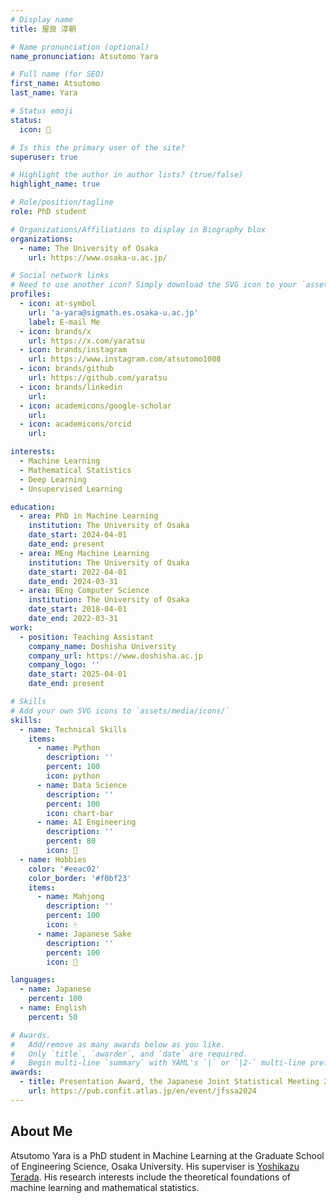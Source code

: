 ```yaml
---
# Display name
title: 屋良 淳朝

# Name pronunciation (optional)
name_pronunciation: Atsutomo Yara

# Full name (for SEO)
first_name: Atsutomo
last_name: Yara

# Status emoji
status:
  icon: 🍶

# Is this the primary user of the site?
superuser: true

# Highlight the author in author lists? (true/false)
highlight_name: true

# Role/position/tagline
role: PhD student

# Organizations/Affiliations to display in Biography blox
organizations:
  - name: The University of Osaka
    url: https://www.osaka-u.ac.jp/

# Social network links
# Need to use another icon? Simply download the SVG icon to your `assets/media/icons/` folder.
profiles:
  - icon: at-symbol
    url: 'a-yara@sigmath.es.osaka-u.ac.jp'
    label: E-mail Me
  - icon: brands/x
    url: https://x.com/yaratsu
  - icon: brands/instagram
    url: https://www.instagram.com/atsutomo1008
  - icon: brands/github
    url: https://github.com/yaratsu
  - icon: brands/linkedin
    url:
  - icon: academicons/google-scholar
    url:
  - icon: academicons/orcid
    url:

interests:
  - Machine Learning
  - Mathematical Statistics
  - Deep Learning
  - Unsupervised Learning

education:
  - area: PhD in Machine Learning
    institution: The University of Osaka
    date_start: 2024-04-01
    date_end: present
  - area: MEng Machine Learning
    institution: The University of Osaka
    date_start: 2022-04-01
    date_end: 2024-03-31
  - area: BEng Computer Science
    institution: The University of Osaka
    date_start: 2018-04-01
    date_end: 2022-03-31
work:
  - position: Teaching Assistant
    company_name: Doshisha University
    company_url: https://www.doshisha.ac.jp
    company_logo: ''
    date_start: 2025-04-01
    date_end: present

# Skills
# Add your own SVG icons to `assets/media/icons/`
skills:
  - name: Technical Skills
    items:
      - name: Python
        description: ''
        percent: 100
        icon: python
      - name: Data Science
        description: ''
        percent: 100
        icon: chart-bar
      - name: AI Engineering
        description: ''
        percent: 80
        icon: 🧠
  - name: Hobbies
    color: '#eeac02'
    color_border: '#f0bf23'
    items:
      - name: Mahjong
        description: ''
        percent: 100
        icon: 🀄
      - name: Japanese Sake
        description: ''
        percent: 100
        icon: 🍶

languages:
  - name: Japanese
    percent: 100
  - name: English
    percent: 50

# Awards.
#   Add/remove as many awards below as you like.
#   Only `title`, `awarder`, and `date` are required.
#   Begin multi-line `summary` with YAML's `|` or `|2-` multi-line prefix and indent 2 spaces below.
awards:
  - title: Presentation Award, the Japanese Joint Statistical Meeting 2024
    url: https://pub.confit.atlas.jp/en/event/jfssa2024
---
```


## About Me

Atsutomo Yara is a PhD student in Machine Learning at the Graduate School of Engineering Science, Osaka University.
His superviser is [Yoshikazu Terada](https://sites.google.com/site/teradahp/home).
His research interests include the theoretical foundations of machine learning and mathematical statistics.

